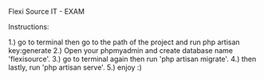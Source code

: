 Flexi Source IT - EXAM

Instructions:

1.) go to terminal then go to the path of the project and run php artisan key:generate
2.) Open your phpmyadmin and create database name 'flexisource'.
3.) go to terminal again then run 'php artisan migrate'.
4.) then lastly, run 'php artisan serve'.
5.) enjoy :)
